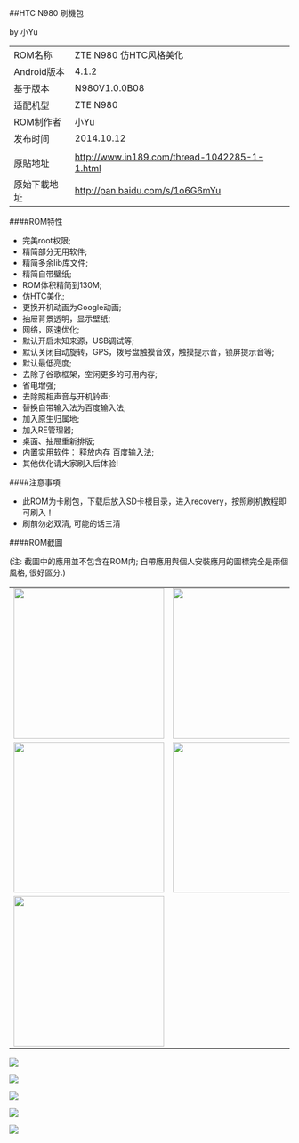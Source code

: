 ##HTC N980 刷機包

by 小Yu

| | |
| :--- | :--- |
| ROM名称 | ZTE N980 仿HTC风格美化 |
| Android版本 | 4.1.2 |
| 基于版本 |  N980V1.0.0B08 |
| 适配机型 | ZTE N980 |
| ROM制作者 | 小Yu |
| 发布时间 | 2014.10.12 |
| | |
| 原貼地址 | http://www.in189.com/thread-1042285-1-1.html |
| 原始下載地址 | http://pan.baidu.com/s/1o6G6mYu |

####ROM特性

 - 完美root权限;
 - 精简部分无用软件;
 - 精简多余lib库文件;
 - 精简自带壁纸;
 - ROM体积精简到130M;
 - 仿HTC美化;
 - 更换开机动画为Google动画;
 - 抽屉背景透明，显示壁纸;
 - 网络，网速优化;
 - 默认开启未知来源，USB调试等;
 - 默认关闭自动旋转，GPS，拨号盘触摸音效，触摸提示音，锁屏提示音等;
 - 默认最低亮度;
 - 去除了谷歌框架，空闲更多的可用内存;
 - 省电增强;
 - 去除照相声音与开机铃声;
 - 替换自带输入法为百度输入法;
 - 加入原生归属地;
 - 加入RE管理器;
 - 桌面、抽屉重新排版;
 - 内置实用软件： 释放内存 百度输入法;
 - 其他优化请大家刷入后体验!

####注意事項

- 此ROM为卡刷包，下载后放入SD卡根目录，进入recovery，按照刷机教程即可刷入！
- 刷前勿必双清, 可能的话三清

####ROM截圖

(注: 截圖中的應用並不包含在ROM内; 自帶應用與個人安裝應用的圖標完全是兩個風格, 很好區分.)

| | |
| :--- | :--- |
| <img width="270" src="img/1.png"> | <img width="270" src="img/2.png"> |
| <img width="270" src="img/3.png"> | <img width="270" src="img/4.png"> |
| <img width="270" src="img/5.png"> |  |

![](img/1.png)

![](img/2.png)

![](img/3.png)

![](img/4.png)

![](img/5.png)